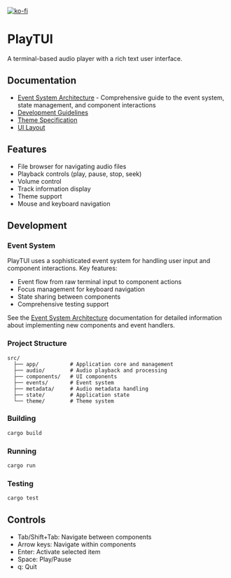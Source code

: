 [![ko-fi](https://ko-fi.com/img/githubbutton_sm.svg)](https://ko-fi.com/N4N416MTT1)
# PlayTUI

A terminal-based audio player with a rich text user interface.

## Documentation

- [Event System Architecture](docs/event-system.md) - Comprehensive guide to the event system, state management, and component interactions
- [Development Guidelines](docs/ooda-based-development-guidelines.md)
- [Theme Specification](docs/theme-specification.md)
- [UI Layout](docs/ui-layout.md)

## Features

- File browser for navigating audio files
- Playback controls (play, pause, stop, seek)
- Volume control
- Track information display
- Theme support
- Mouse and keyboard navigation

## Development

### Event System

PlayTUI uses a sophisticated event system for handling user input and component interactions. Key features:
- Event flow from raw terminal input to component actions
- Focus management for keyboard navigation
- State sharing between components
- Comprehensive testing support

See the [Event System Architecture](docs/event-system.md) documentation for detailed information about implementing new components and event handlers.

### Project Structure

```
src/
  ├── app/          # Application core and management
  ├── audio/        # Audio playback and processing
  ├── components/   # UI components
  ├── events/       # Event system
  ├── metadata/     # Audio metadata handling
  ├── state/        # Application state
  └── theme/        # Theme system
```

### Building

```bash
cargo build
```

### Running

```bash
cargo run
```

### Testing

```bash
cargo test
```

## Controls

- Tab/Shift+Tab: Navigate between components
- Arrow keys: Navigate within components
- Enter: Activate selected item
- Space: Play/Pause
- q: Quit
